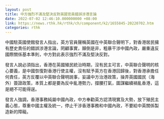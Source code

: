 ```yaml
---
layout: post
title: 中方強烈不滿及堅決反對英國官員錯誤涉港言論
date: 2022-07-02 12:46:10.000000000 +08:00
link: https://news.rthk.hk/rthk/ch/component/k2/1655845-20220702.htm
categories: rthk
---
```


中國駐英國使館發言人指出，英方官員聲稱英國在中英聯合聲明下，對香港居民擁有歷史責任的錯誤涉港言論，罔顧事實，顛倒是非，粗暴干涉中國內政，嚴重違反國際關係基本準則，中方對此表示強烈不滿及堅決反對。

發言人說必須指出，香港在英國殖民統治時期，沒有民主可言，中英聯合聲明的核心要義，是中國恢復對香港行使主權，沒有賦予英方在香港回歸後，對香港承擔任何責任，英方反覆以中英聯合聲明說事，妄議中方治港政策，操弄英國國民（海外）簽證政策，本質上都是要為反中亂港勢力，撐腰打氣，圖謀繼續禍亂香港，這是絕不可能得逞。

發言人強調，香港事務純屬中國內政，中方奉勸英方認清現實及大勢，放下殖民主義心態，尊重中國主權及統一，停止干涉香港事務和中國內政，不要給中英關係製造新的障礙。
